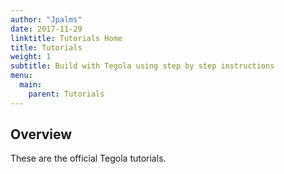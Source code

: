 ```yaml
---
author: "Jpalms"
date: 2017-11-29
linktitle: Tutorials Home
title: Tutorials
weight: 1
subtitle: Build with Tegola using step by step instructions
menu:
  main:
    parent: Tutorials
---
```


## Overview

These are the official Tegola tutorials. 
